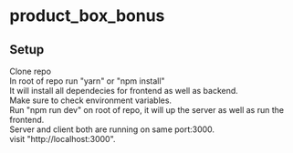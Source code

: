 # product_box_bonus

## Setup

Clone repo<br />
In root of repo run "yarn" or "npm install"<br />
It will install all dependecies for frontend as well as backend.<br />
Make sure to check environment variables.<br />
Run "npm run dev" on root of repo, it will up the server as well as run the frontend.<br />
Server and client both are running on same port:3000.<br />
visit "http://localhost:3000".
